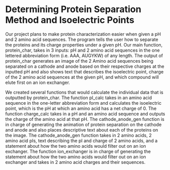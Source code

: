 # Determining Protein Separation Method and Isoelectric Points

Our project plans to make protein characterization easier when given a pH and 2 amino acid sequences. The program tells the user how to separate the proteins 
and its charge properties under a given pH. Our main function, protein_char, takes in 3 inputs: pH and 2 amino acid sequences in the one lettered abbreviation form (i.e. AAA, AUGYKW) of any length. 
The output of protein_char generates an image of the 2 Amino acid sequences being separated on a cathode and anode based on their respective charges 
at the inputted pH and also shows text that describes the isoelectric point, charge of the 2 amino acid sequences at the given pH, and which compound will
elute first on an ion exchanger. 

We created several functions that would calculate the individual data that is outputted by protein_char. The function pI_calc takes in an amino acid sequence
in the one-letter abbreviation form and calculates the isoelectric point, which is the pH at which an amino acid has a net charge of 0. The function 
charge_calc takes in a pH and an amino acid sequence and outputs the charge of the amino acid at that pH. The cathode_anode_gen function is in charge of 
generating the animation of protein separation on the cathode and anode and also places descriptive text about each of the proteins on the image. The 
cathode_anode_gen function takes in 2 amino acids, 2 amino acid pIs, text describing the pI and charge of 2 amino acids, and a statement about how the 
two amino acids would filter out on an ion exchanger. The function ion_exchanger is in charge of generating the statement about how the two amino acids 
would filter out on an ion exchanger and takes in 2 amino acid charges and their sequences. 
